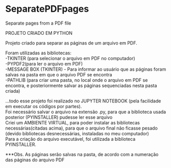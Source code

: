 # SeparatePDFpages
 Separate pages from a PDF file

PROJETO CRIADO EM PYTHON

Projeto criado para separar as páginas de um arquivo em PDF.

Foram utilizadas as bibliotecas:
<br>-TKINTER (para selecionar o arquivo em PDF no computador)
<br>-PYPDF2(para ler o arquivo em PDF)
<br>-MESSAGE BOX (TKINTER) - Para informar ao usuário que as páginas foram salvas na pasta em que o arquivo PDF se encontra
<br>-PATHLIB (para criar uma pasta, no local onde o arquivo em PDF se encontra, e posteriormente salvar as páginas sequenciadas nesta pasta criada)

...todo esse projeto foi realizado no JUPYTER NOTEBOOK (pela facilidade em executar os códigos por partes).
<br>Foi necessário salvar o arquivo na extensão .py, para que a biblioteca usada posterior (PYINSTALLER) pudesse ler esse arquivo
<br>Criei um AMBIENTE VIRTUAL, para poder instalar as bibliotecas necessárias(citadas acima), para que o arquivo final não ficasse pesado (devido bibliotecas desnecessárias, instaladas no meu computador)
<br>Para a criação do arquivo executável, foi utilizada a biblioteca PYINSTALLER.


***Obs. As páginas serão salvas na pasta, de acordo com a numeração das páginas do arquivo PDF
